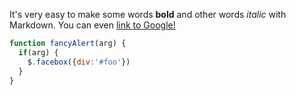 It's very easy to make some words **bold** and other words *italic* with Markdown. You can even [link to Google!](http://google.com)
```javascript
function fancyAlert(arg) {
  if(arg) {
    $.facebox({div:'#foo'})
  }
}
```
